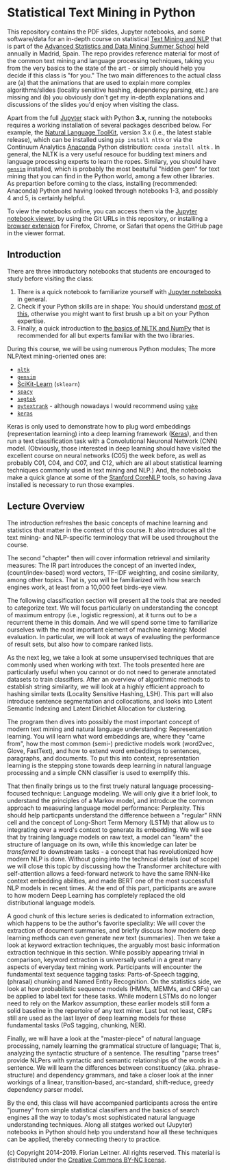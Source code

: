 Statistical Text Mining in Python
=================================

This repository contains the PDF slides, Jupyter notebooks, and some software/data for an in-depth course on statistical [Text Mining and NLP](http://fnl.es/an-introduction-to-statistical-text-mining.html) that is part of the [Advanced Statistics and Data Mining Summer School](http://www.dia.fi.upm.es/ASDM) held annually in Madrid, Spain.
The repo provides reference material for most of the common text mining and language processing techniques, taking you from the very basics to the state of the art - or simply should help you decide if this class is "for you."
The two main differences to the actual class are (a) that the animations that are used to explain more complex algorithms/slides (locality sensitive hashing, dependency parsing, etc.) are missing and (b) you obviously don't get my in-depth explanations and discussions of the slides you'd enjoy when visiting the class.

Apart from the full [Jupyter](http://jupyter.org/) stack with Python **3.x**, running the notebooks requires a working installation of several packages described below.
For example, the [Natural Language ToolKit](http://www.nltk.org/), version 3.x (i.e., the latest stable release), which can be installed using `pip install nltk` or via the Continuum Analytics [Anaconda](http://continuum.io/downloads) Python distribution: `conda install nltk` .
In general, the NLTK is a very useful resouce for budding text miners and language processing experts to learn the ropes.
Similary, you should have [`gensim`](http://radimrehurek.com/gensim/index.html) installed, which is probably the most beatuiful "hidden gem" for text mining that you can find in the Python world, among a few other libraries.
As prepartion before coming to the class, installing (recommended: Anaconda) Python and having looked through notebooks 1-3, and possibly 4 and 5, is certainly helpful.

To view the notebooks online, you can access them via the [Jupyter notebook viewer](https://nbviewer.jupyter.org/), by using the Git URLs in this repository, or installing a [browser extension](https://jiffyclub.github.io/open-in-nbviewer/) for Firefox, Chrome, or Safari that opens the GitHub page in the viewer format.

Introduction
------------

There are three introductory notebooks that students are encouraged to study before visiting the class:

1. There is a quick notebook to familiarize yourself with [Jupyter notebooks](http://nbviewer.jupyter.org/github/fnl/asdm-tm-class/blob/master/01_Jupyter.ipynb) in general.
1. Check if your Python skills are in shape: You should understand [most of this](http://nbviewer.jupyter.org/github/fnl/asdm-tm-class/blob/master/02_Python_overview.ipynb), otherwise you might want to first brush up a bit on your Python expertise.
1. Finally, a quick introduction to [the basics of NLTK and NumPy](http://nbviewer.jupyter.org/github/fnl/asdm-tm-class/blob/master/03_NLTK_and_NumPy_overview.ipynb) that is recommended for all but experts familiar with the two libraries.

During this course, we will be using numerous Python modules; The more NLP/text mining-oriented ones are:

* [`nltk`](http://www.nltk.org)
* [`gensim`](http://radimrehurek.com/gensim/index.html)
* [SciKit-Learn](http://scikit-learn.org/) (`sklearn`)
* [`spacy`](https://spacy.io/)
* [`segtok`](https://github.com/fnl/segtok)
* [`pytextrank`](https://github.com/ceteri/pytextrank) - although nowadays I would recommend using [`yake`](https://pypi.org/project/yake/)
* [`keras`](https://keras.io/)

Keras is only used to demonstrate how to plug word embeddings (representation learning) into a deep learning framework ([Keras](https://keras.io/)), and then run a text classification task with a Convolutional Neuronal Network (CNN) model.
(Obviously, those interested in deep learning should have visited the excellent course on neural networks (C05) the week before, as well as probably C01, C04, and C07, and C12, which are all about statistical learning techniques commonly used in text mining and NLP.)
And, the notebooks make a quick glance at some of the [Stanford CoreNLP](https://stanfordnlp.github.io/CoreNLP/) tools, so having Java installed is necessary to run those examples.

Lecture Overview
----------------

The introduction refreshes the basic concepts of machine learning and statistics that matter in the context of this course.
It also introduces all the text mining- and NLP-specific terminology that will be used throughout the course.

The second "chapter" then will cover information retrieval and similarity measures:
The IR part introduces the concept of an inverted index, (count/index-based) word vectors, TF-IDF weighting, and cosine similarity, among other topics.
That is, you will be familiarized with how search engines work, at least from a 10,000 feet birds-eye view.

The following classification section will present all the tools that are needed to categorize text.
We will focus particularly on understanding the concept of maximum entropy (i.e., logistic regression), at it turns out to be a recurrent theme in this domain.
And we will spend some time to familiarize ourselves with the most important element of machine learning: Model evaluation.
In particular, we will look at ways of evaluating the performance of result sets, but also how to compare ranked lists.

As the next leg, we take a look at some unsupervised techniques that are commonly used when working with text.
The tools presented here are particularly useful when you cannot or do not need to generate annotated datasets to train classifiers.
After an overview of algorithmic methods to establish string similarity, we will look at a highly efficient approach to hashing similar texts (Locality Sensitive Hashing, LSH).
This part will also introduce sentence segmentation and collocations, and looks into Latent Semantic Indexing and Latent Dirichlet Allocation for clustering.

The program then dives into possibly the most important concept of modern text mining and natural language understanding: Representation learning.
You will learn what word embeddings are, where they "came from", how the most common (semi-) predictive models work (word2vec, Glove, FastText), and how to extend word embeddings to sentences, paragraphs, and documents.
To put this into context, representation learning is the stepping stone towards deep learning in natural language processing and a simple CNN classifier is used to exemplify this.

That then finally brings us to the first truely natural language processing-focused technique: Language modeling.
We will only give it a brief look, to understand the principles of a Markov model, and introdcue the common approach to measuring language model performance: Perplexity.
This should help particpants understand the difference between a "regular" RNN cell and the concept of Long-Short Term Memory (LSTM) that allow us to integrating over a word's context to generate its embedding.
We will see that by training language models on raw text, a model can "learn" the structure of language on its own, while this knowledge can later be _transferred_ to downstream tasks - a concept that has revolutionized how modern NLP is done. 
Without going into the technical details (out of scope) we will close this topic by discussing how the Transformer architecture with self-attention allows a feed-forward network to have the same RNN-like context embedding abilities, and made BERT one of the most successfull NLP models in recent times. 
At the end of this part, participants are aware to how modern Deep Learning has completely replaced the old distributional language models.

A good chunk of this lecture series is dedicated to information extraction, which happens to be the author's favorite speciality:
We will cover the extraction of document summaries, and briefly discuss how modern deep learning methods can even generate new text (summaries).
Then we take a look at keyword extraction techniques, the arguably most basic information extraction technique in this section.
While possibly appearing trivial in comparison, keyword extraction is universally useful in a great many aspects of everyday text mining work.
Participants will encounter the fundamental text sequence tagging tasks: Parts-of-Speech tagging, (phrasal) chunking and Named Entity Recognition.
On the statistics side, we look at how probabilistic sequence models (HMMs, MEMMs, and CRFs) can be applied to label text for these tasks.
While modern LSTMs do no longer need to rely on the Markov assumption, these earlier models still form a solid baseline in the repertoire of any text miner.
Last but not least, CRFs still are used as the last layer of deep learning models for these fundamental tasks (PoS tagging, chunking, NER).
		
Finally, we will have a look at the "master-piece" of natural language processing, namely learning the grammatical structure of language;
That is, analyzing the syntactic structure of a sentence.
The resulting "parse trees" provide NLPers with syntactic and semantic relationships of the words in a sentence.
We will learn the differences between constituency (aka. phrase-structure) and dependency grammars, and take a closer look at the inner workings of a linear, transition-based, arc-standard, shift-reduce, greedy dependency parser model.

By the end, this class will have accompanied participants across the entire "journey" from simple statistical classifiers and the basics of search engines all the way to today's most sophisticated natural language understanding techniques.
Along all statges worked out (Jupyter) notebooks in Python should help you understand how all these techniques can be applied, thereby connecting theory to practice.

(c) Copyright 2014-2019. Florian Leitner. All rights reserved.
This material is distributed under the [Creative Commons BY-NC license](https://creativecommons.org/licenses/by-nc/4.0/).

